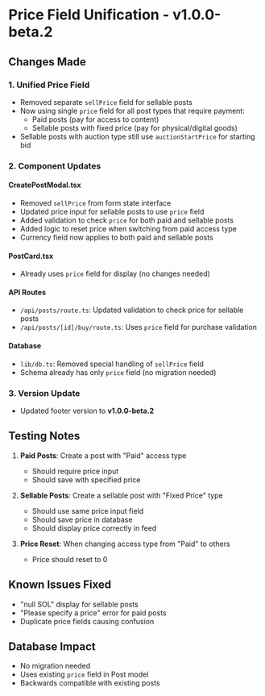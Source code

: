 # Price Field Unification - v1.0.0-beta.2

## Changes Made

### 1. Unified Price Field
- Removed separate `sellPrice` field for sellable posts
- Now using single `price` field for all post types that require payment:
  - Paid posts (pay for access to content)
  - Sellable posts with fixed price (pay for physical/digital goods)
- Sellable posts with auction type still use `auctionStartPrice` for starting bid

### 2. Component Updates

#### CreatePostModal.tsx
- Removed `sellPrice` from form state interface
- Updated price input for sellable posts to use `price` field
- Added validation to check `price` for both paid and sellable posts
- Added logic to reset price when switching from paid access type
- Currency field now applies to both paid and sellable posts

#### PostCard.tsx
- Already uses `price` field for display (no changes needed)

#### API Routes
- `/api/posts/route.ts`: Updated validation to check price for sellable posts
- `/api/posts/[id]/buy/route.ts`: Uses `price` field for purchase validation

#### Database
- `lib/db.ts`: Removed special handling of `sellPrice` field
- Schema already has only `price` field (no migration needed)

### 3. Version Update
- Updated footer version to **v1.0.0-beta.2**

## Testing Notes

1. **Paid Posts**: Create a post with "Paid" access type
   - Should require price input
   - Should save with specified price

2. **Sellable Posts**: Create a sellable post with "Fixed Price" type
   - Should use same price input field
   - Should save price in database
   - Should display price correctly in feed

3. **Price Reset**: When changing access type from "Paid" to others
   - Price should reset to 0

## Known Issues Fixed
- "null SOL" display for sellable posts
- "Please specify a price" error for paid posts
- Duplicate price fields causing confusion

## Database Impact
- No migration needed
- Uses existing `price` field in Post model
- Backwards compatible with existing posts 